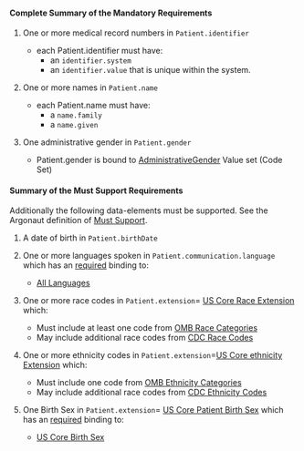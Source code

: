 #### Complete Summary of the Mandatory Requirements


1.  One or more medical record numbers in `Patient.identifier`
    -   each Patient.identifier must have:
        -   an `identifier.system`
        -   an `identifier.value` that is unique within the system.

2.  One or more names in `Patient.name`
    -   each Patient.name must have:
        -   a `name.family`
        -   a `name.given`

3.  One administrative gender in `Patient.gender`
    -   Patient.gender is bound to [AdministrativeGender] Value set (Code Set)

  [AdministrativeGender]: http://hl7.org/fhir/valueset-administrative-gender.html


#### Summary of the Must Support Requirements

Additionally the following data-elements must be supported. See the Argonaut definition of [Must Support].

1.  A date of birth in `Patient.birthDate`
2.  One or more languages spoken in `Patient.communication.language` which has an [required](http://hl7.org/fhir/terminologies.html#required) binding to:
    -    [All Languages]
3.  One or more race codes in  `Patient.extension`= [US Core Race Extension] which:
    - Must include at least one code from [OMB Race Categories]
    - May include additional race codes from [CDC Race Codes]

4.  One or more ethnicity codes in  `Patient.extension`=[US Core ethnicity Extension] which:
    - Must include one code from [OMB Ethnicity Categories]
    - May include additional race codes from [CDC Ethnicity Codes]

5.  One Birth Sex in `Patient.extension`= [US Core Patient Birth Sex] which has an [required](http://hl7.org/fhir/terminologies.html#required) binding to:
    -   [US Core Birth Sex]


  [Patient.birthDate]: http://hl7.org/fhir/us/daf/daf-patient-definitions.html#daf-patient.Patient.birthDate
  [All languages]: valueset-languages.html
  [US Core Patient Birth Sex]: structuredefinition-argo-birthsex.html
  [US Core Birth Sex]: valueset-usrealm-birthsex.html
  [US Core Patient Race]:  structuredefinition-argo-race.html
  [OMB Race Categories]: valueset-omb-race.html
  [US Core Race Extension]: structuredefinition-argo-race.html
  [CDC Race Codes]:valueset-detailed-race.html
 [CDC Ethnicity Codes]: valueset-detailed-ethnicity.html
 [US Core ethnicity Extension]: structuredefinition-argo-ethnicity.html
 [OMB Ethnicity Categories]: valueset-omb-ethnicity.html
 [Must Support]: definitions.html#mustsupport
